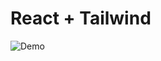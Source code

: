 # React + Tailwind

![Demo](https://raw.githubusercontent.com/imam-mq/miniproject/main/src/assets/UzhmaWi.gif)
